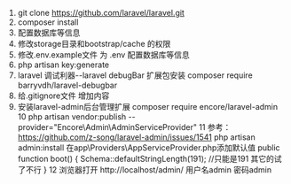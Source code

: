 1. git clone https://github.com/laravel/laravel.git
2. composer install
3. 配置数据库等信息
4. 修改storage目录和bootstrap/cache 的权限
5. 修改.env.example文件 为  .env 配置数据库等信息 
6. php artisan key:generate
7. laravel 调试利器--laravel debugBar 扩展包安装    composer require barryvdh/laravel-debugbar
8. 给.gitignore文件 增加内容
9. 安装laravel-admin后台管理扩展 composer require encore/laravel-admin
10 php artisan vendor:publish --provider="Encore\Admin\AdminServiceProvider"
11 参考：https://github.com/z-song/laravel-admin/issues/1541
   php artisan admin:install
   在app\Providers\AppServiceProvider.php添加默认值
   public function boot()
   {
       Schema::defaultStringLength(191); //只能是191 其它的试了不行
   }
12 浏览器打开 http://localhost/admin/  用户名admin 密码admin   
